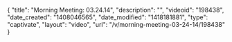{
    "title": "Morning Meeting: 03.24.14",
    "description": "",
    "videoid": "198438",
    "date_created": "1408046565",
    "date_modified": "1418181881",
    "type": "captivate",
    "layout": "video",
    "url": "\/v\/morning-meeting-03-24-14\/198438"
}